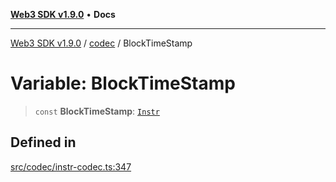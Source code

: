 [**Web3 SDK v1.9.0**](../../../README.md) • **Docs**

***

[Web3 SDK v1.9.0](../../../globals.md) / [codec](../README.md) / BlockTimeStamp

# Variable: BlockTimeStamp

> `const` **BlockTimeStamp**: [`Instr`](../type-aliases/Instr.md)

## Defined in

[src/codec/instr-codec.ts:347](https://github.com/Mystic-Nayy/alephium-web3/blob/c1afd789a197ce5fe21f08c2965942090157c33d/packages/web3/src/codec/instr-codec.ts#L347)
